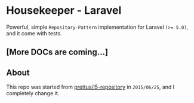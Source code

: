 # Housekeeper - Laravel

Powerful, simple `Repository-Pattern` implementation for Laravel `(>= 5.0)`, and it come with tests.

## [More DOCs are coming...]

## About

This repo was started from [prettus/l5-repository](https://github.com/prettus/l5-repository) in 
`2015/06/25`, and I completely change it.

